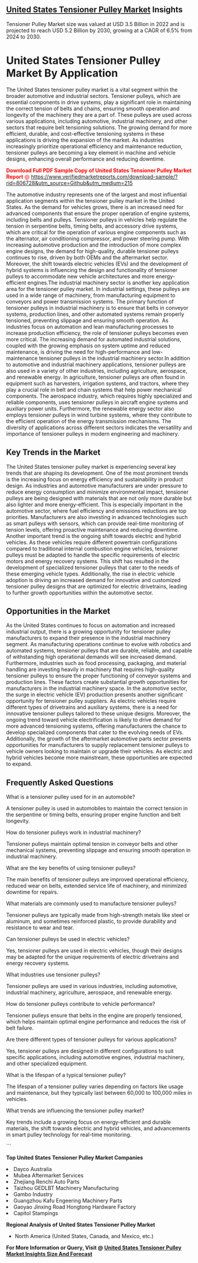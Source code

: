 <h2><a href="https://www.verifiedmarketreports.com/download-sample/?rid=806728&amp;utm_source=Github&amp;utm_medium=215" target="_blank">United States Tensioner Pulley Market</a> Insights</h2><p>Tensioner Pulley Market size was valued at USD 3.5 Billion in 2022 and is projected to reach USD 5.2 Billion by 2030, growing at a CAGR of 6.5% from 2024 to 2030.</p><p><h1>United States Tensioner Pulley Market By Application</h1><p>The United States tensioner pulley market is a vital segment within the broader automotive and industrial sectors. Tensioner pulleys, which are essential components in drive systems, play a significant role in maintaining the correct tension of belts and chains, ensuring smooth operation and longevity of the machinery they are a part of. These pulleys are used across various applications, including automotive, industrial machinery, and other sectors that require belt tensioning solutions. The growing demand for more efficient, durable, and cost-effective tensioning systems in these applications is driving the expansion of the market. As industries increasingly prioritize operational efficiency and maintenance reduction, tensioner pulleys are becoming a key element in machine and vehicle designs, enhancing overall performance and reducing downtime. <p><span class=""><span style="color: #ff0000;"><strong>Download Full PDF Sample Copy of United States Tensioner Pulley Market Report</strong> @ </span><a href="https://www.verifiedmarketreports.com/download-sample/?rid=806728&amp;utm_source=Github&amp;utm_medium=215" target="_blank">https://www.verifiedmarketreports.com/download-sample/?rid=806728&amp;utm_source=Github&amp;utm_medium=215</a></span></p>The automotive industry represents one of the largest and most influential application segments within the tensioner pulley market in the United States. As the demand for vehicles grows, there is an increased need for advanced components that ensure the proper operation of engine systems, including belts and pulleys. Tensioner pulleys in vehicles help regulate the tension in serpentine belts, timing belts, and accessory drive systems, which are critical for the operation of various engine components such as the alternator, air conditioning compressor, and power steering pump. With increasing automotive production and the introduction of more complex engine designs, the demand for high-quality, durable tensioner pulleys continues to rise, driven by both OEMs and the aftermarket sector. Moreover, the shift towards electric vehicles (EVs) and the development of hybrid systems is influencing the design and functionality of tensioner pulleys to accommodate new vehicle architectures and more energy-efficient engines.The industrial machinery sector is another key application area for the tensioner pulley market. In industrial settings, these pulleys are used in a wide range of machinery, from manufacturing equipment to conveyors and power transmission systems. The primary function of tensioner pulleys in industrial machinery is to ensure that belts in conveyor systems, production lines, and other automated systems remain properly tensioned, preventing slippage and ensuring smooth operation. As industries focus on automation and lean manufacturing processes to increase production efficiency, the role of tensioner pulleys becomes even more critical. The increasing demand for automated industrial solutions, coupled with the growing emphasis on system uptime and reduced maintenance, is driving the need for high-performance and low-maintenance tensioner pulleys in the industrial machinery sector.In addition to automotive and industrial machinery applications, tensioner pulleys are also used in a variety of other industries, including agriculture, aerospace, and renewable energy. In agriculture, tensioner pulleys are often found in equipment such as harvesters, irrigation systems, and tractors, where they play a crucial role in belt and chain systems that help power mechanical components. The aerospace industry, which requires highly specialized and reliable components, uses tensioner pulleys in aircraft engine systems and auxiliary power units. Furthermore, the renewable energy sector also employs tensioner pulleys in wind turbine systems, where they contribute to the efficient operation of the energy transmission mechanisms. The diversity of applications across different sectors indicates the versatility and importance of tensioner pulleys in modern engineering and machinery.<h2>Key Trends in the Market</h2><p>The United States tensioner pulley market is experiencing several key trends that are shaping its development. One of the most prominent trends is the increasing focus on energy efficiency and sustainability in product design. As industries and automotive manufacturers are under pressure to reduce energy consumption and minimize environmental impact, tensioner pulleys are being designed with materials that are not only more durable but also lighter and more energy-efficient. This is especially important in the automotive sector, where fuel efficiency and emissions reductions are top priorities. Manufacturers are also investing in advanced technologies such as smart pulleys with sensors, which can provide real-time monitoring of tension levels, offering proactive maintenance and reducing downtime. Another important trend is the ongoing shift towards electric and hybrid vehicles. As these vehicles require different powertrain configurations compared to traditional internal combustion engine vehicles, tensioner pulleys must be adapted to handle the specific requirements of electric motors and energy recovery systems. This shift has resulted in the development of specialized tensioner pulleys that cater to the needs of these emerging vehicle types. Additionally, the rise in electric vehicle adoption is driving an increased demand for innovative and customized tensioner pulley designs that are optimized for electric drivetrains, leading to further growth opportunities within the automotive sector. <h2>Opportunities in the Market</h2><p>As the United States continues to focus on automation and increased industrial output, there is a growing opportunity for tensioner pulley manufacturers to expand their presence in the industrial machinery segment. As manufacturing operations continue to evolve with robotics and automated systems, tensioner pulleys that are durable, reliable, and capable of withstanding high operational demands will see increased demand. Furthermore, industries such as food processing, packaging, and material handling are investing heavily in machinery that requires high-quality tensioner pulleys to ensure the proper functioning of conveyor systems and production lines. These factors create substantial growth opportunities for manufacturers in the industrial machinery space. In the automotive sector, the surge in electric vehicle (EV) production presents another significant opportunity for tensioner pulley suppliers. As electric vehicles require different types of drivetrains and auxiliary systems, there is a need for innovative tensioner pulleys tailored to these unique designs. Moreover, the ongoing trend toward vehicle electrification is likely to drive demand for more advanced tensioning systems, offering manufacturers the chance to develop specialized components that cater to the evolving needs of EVs. Additionally, the growth of the aftermarket automotive parts sector presents opportunities for manufacturers to supply replacement tensioner pulleys to vehicle owners looking to maintain or upgrade their vehicles. As electric and hybrid vehicles become more mainstream, these opportunities are expected to expand.<h2>Frequently Asked Questions</h2><p>What is a tensioner pulley used for in an automobile?</p><p>A tensioner pulley is used in automobiles to maintain the correct tension in the serpentine or timing belts, ensuring proper engine function and belt longevity.</p><p>How do tensioner pulleys work in industrial machinery?</p><p>Tensioner pulleys maintain optimal tension in conveyor belts and other mechanical systems, preventing slippage and ensuring smooth operation in industrial machinery.</p><p>What are the key benefits of using tensioner pulleys?</p><p>The main benefits of tensioner pulleys are improved operational efficiency, reduced wear on belts, extended service life of machinery, and minimized downtime for repairs.</p><p>What materials are commonly used to manufacture tensioner pulleys?</p><p>Tensioner pulleys are typically made from high-strength metals like steel or aluminum, and sometimes reinforced plastic, to provide durability and resistance to wear and tear.</p><p>Can tensioner pulleys be used in electric vehicles?</p><p>Yes, tensioner pulleys are used in electric vehicles, though their designs may be adapted for the unique requirements of electric drivetrains and energy recovery systems.</p><p>What industries use tensioner pulleys?</p><p>Tensioner pulleys are used in various industries, including automotive, industrial machinery, agriculture, aerospace, and renewable energy.</p><p>How do tensioner pulleys contribute to vehicle performance?</p><p>Tensioner pulleys ensure that belts in the engine are properly tensioned, which helps maintain optimal engine performance and reduces the risk of belt failure.</p><p>Are there different types of tensioner pulleys for various applications?</p><p>Yes, tensioner pulleys are designed in different configurations to suit specific applications, including automotive engines, industrial machinery, and other specialized equipment.</p><p>What is the lifespan of a typical tensioner pulley?</p><p>The lifespan of a tensioner pulley varies depending on factors like usage and maintenance, but they typically last between 60,000 to 100,000 miles in vehicles.</p><p>What trends are influencing the tensioner pulley market?</p><p>Key trends include a growing focus on energy-efficient and durable materials, the shift towards electric and hybrid vehicles, and advancements in smart pulley technology for real-time monitoring.</p>```</p><p><strong>Top United States Tensioner Pulley Market Companies</strong></p><div data-test-id=""><p><li>Dayco Australia</li><li> Mubea Aftermarket Services</li><li> Zhejiang Renchi Auto Parts</li><li> Taizhou GEDLBT Machinery Manufacturing</li><li> Gambo Industry</li><li> Guangzhou Kafu Engeering Machinery Parts</li><li> Gaoyao Jinxing Road Hongtong Hardware Factory</li><li> Capitol Stampings</li></p><div><strong>Regional Analysis of&nbsp;United States Tensioner Pulley Market</strong></div><ul><li dir="ltr"><p dir="ltr">North America&nbsp;(United States, Canada, and Mexico, etc.)</p></li></ul><p><strong>For More Information or Query, Visit @&nbsp;</strong><strong><a href="https://www.verifiedmarketreports.com/product/tensioner-pulley-market/?utm_source=Github&amp;utm_medium=215" target="_blank">United States Tensioner Pulley Market Insights Size And Forecast</a></strong></p></div>
